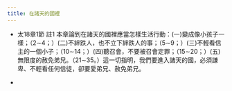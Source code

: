 ```yaml
---
title: 在諸天的國裡
---
```


- 太18章1節 註1
本章論到在諸天的國裡應當怎樣生活行動：(一)變成像小孩子一樣；（2∼4；）(二)不絆跌人，也不立下絆跌人的事；（5∼9；）(三)不輕看信主的一個小子；（10∼14；）(四)聽召會，不要被召會定罪；（15∼20；）(五)無限度的赦免弟兄。（21∼35。）這一切指明，我們要進入諸天的國，必須謙卑、不輕看任何信徒，卻要愛弟兄、赦免弟兄。

- 
